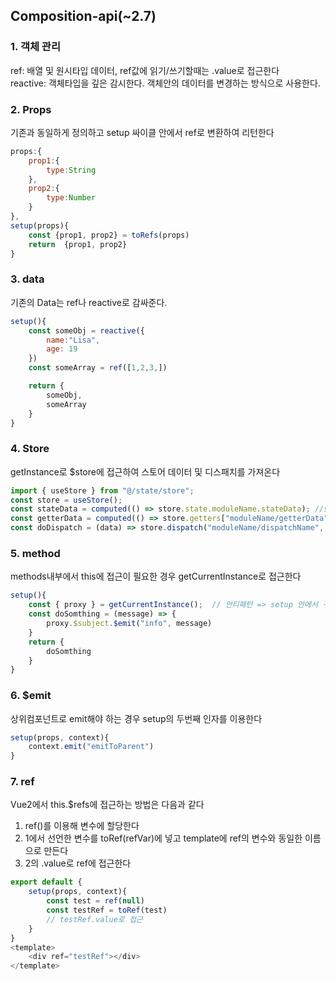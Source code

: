 ## Composition-api(~2.7)

### 1. 객체 관리

ref: 배열 및 원시타입 데이터, ref값에 읽기/쓰기할때는 .value로 접근한다  
reactive: 객체타입을 깊은 감시한다. 객체안의 데이터를 변경하는 방식으로 사용한다.

### 2. Props

기존과 동일하게 정의하고 setup 싸이클 안에서 ref로 변환하여 리턴한다

```javascript
props:{
    prop1:{
        type:String
    },
    prop2:{
        type:Number
    }
},
setup(props){
    const {prop1, prop2} = toRefs(props)
    return  {prop1, prop2}
}
```

### 3. data

기존의 Data는 ref나 reactive로 감싸준다.

```javascript
setup(){
    const someObj = reactive({
        name:"Lisa",
        age: 19
    })
    const someArray = ref([1,2,3,])

    return {
        someObj,
        someArray
    }
}
```

### 4. Store

getInstance로 $store에 접근하여 스토어 데이터 및 디스패치를 가져온다

```javascript
import { useStore } from "@/state/store";
const store = useStore();
const stateData = computed(() => store.state.moduleName.stateData); //state
const getterData = computed(() => store.getters["moduleName/getterData"]); //getter
const doDispatch = (data) => store.dispatch("moduleName/dispatchName", data); //dispatch
```

### 5. method

methods내부에서 this에 접근이 필요한 경우 getCurrentInstance로 접근한다

```javascript
setup(){
    const { proxy } = getCurrentInstance();  // 안티패턴 => setup 안에서 구현하거나 외부에서 가져오도록 변경
    const doSomthing = (message) => {
        proxy.$subject.$emit("info", message)
    }
    return {
        doSomthing
    }
}
```

### 6. $emit

상위컴포넌트로 emit해야 하는 경우 setup의 두번째 인자를 이용한다

```javascript
setup(props, context){
    context.emit("emitToParent")
}
```

### 7. ref

Vue2에서 this.$refs에 접근하는 방법은 다음과 같다

1. ref()를 이용해 변수에 할당한다
2. 1에서 선언한 변수를 toRef(refVar)에 넣고 template에 ref의 변수와 동일한 이름으로 만든다
3. 2의 .value로 ref에 접근한다

```javascript
export default {
    setup(props, context){
        const test = ref(null)
        const testRef = toRef(test)
        // testRef.value로 접근
    }
}
<template>
    <div ref="testRef"></div>
</template>
```
